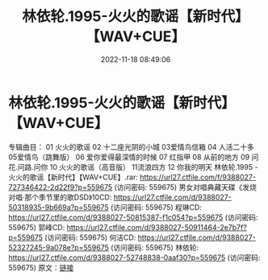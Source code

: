 ﻿---
title: 林依轮.1995-火火的歌谣【新时代】【WAV+CUE】
date: 2022-11-18 08:49:06
categories: WAV车载音乐、镜像
tags: 华语中文
---
# 林依轮.1995-火火的歌谣【新时代】【WAV+CUE】

专辑曲目：
01 火火的歌谣
02 十二座光阴的小城
03爱情鸟信箱
04 人活二十多
05爱情鸟（跳舞版）
06 爱你爱得最深情的时候
07 红指甲
08 从前的地方
09 问花.问路.问你
10 火火的歌谣（高音版）
11流浪四方
12 你我的明天
林依轮.1995 - 火火的歌谣【新时代】【WAV+CUE】.rar: https://url27.ctfile.com/f/9388027-727346422-2d22f9?p=559675
(访问密码: 559675)
男女对唱典藏天碟《发烧对唱·那个季节里的歌DSD》10CD: https://url27.ctfile.com/d/9388027-50318935-9b669a?p=559675
(访问密码: 559675)
程琳CD: https://url27.ctfile.com/d/9388027-50815387-f1c054?p=559675
(访问密码: 559675)
郭峰CD: https://url27.ctfile.com/d/9388027-50911464-2e7b7f?p=559675
(访问密码: 559675)
何洁CD: https://url27.ctfile.com/d/9388027-52327245-9a078e?p=559675
(访问密码: 559675)
林依轮: https://url27.ctfile.com/d/9388027-52748838-0aaf30?p=559675
(访问密码: 559675)
原文：[链接](https://blog.sina.com.cn/s/blog_1647c7e76010310ak.html)